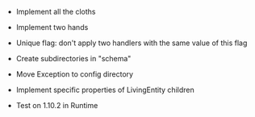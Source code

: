 - Implement all the cloths
- Implement two hands
- Unique flag: don't apply two handlers with the same value of this flag
- Create subdirectories in "schema"
- Move Exception to config directory

- Implement specific properties of LivingEntity children
- Test on 1.10.2 in Runtime